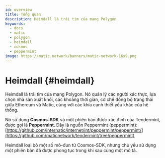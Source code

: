 ```yaml
---
id: overview
title: Tổng quan
description: Heimdall là trái tim của mạng Polygon
keywords:
  - docs
  - matic
  - polygon
  - heimdall
  - cosmos
  - peppermint
image: https://matic.network/banners/matic-network-16x9.png
---
```


# Heimdall {#heimdall}

Heimdall là trái tim của mạng Polygon. Nó quản lý các người xác thực, lựa chọn nhà sản xuất khối, các khoảng thời gian, cơ chế đồng bộ trạng thái giữa Ethereum và Matic, cùng với các khía cạnh thiết yếu khác của hệ thống.

Nó sử dụng **Cosmos-SDK** và một phiên bản được xác định của Tendermint, được gọi là **Peppermint**. Đây là nguồn Peppermint (peppermint): [https://github.com/internatic/internet/int/peppermint/peppermint/](https://github.com/maticnetwork/tendermint/tree/peppermint)

Heimdall loại bỏ một số mô-đun từ Cosmos-SDK, nhưng chủ yếu sử dụng một phiên bản đã được phong tục trong khi sau cùng một mô tả.